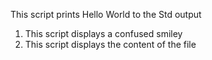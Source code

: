This script prints Hello World to the Std output
1. This script displays a confused smiley
2. This script displays the content of the file
